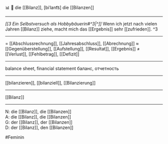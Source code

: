 📊 🔴 die [[Bilanz]], [biˈlant͡s]
die [[Bilanzen]]

---
*[[3  Ein Selbstversuch als Hobbybäuerin#^3|^]]* Wenn ich jetzt nach vielen Jahren [[Bilanz]] ziehe, macht mich das [[Ergebnis]] sehr [[zufrieden]]. ^3

---
= [[Abschlussrechnung]], [[Jahresabschluss]], [[Abrechnung]]
≈ [[Gegenüberstellung]], [[Aufstellung]], [[Resultat]], [[Ergebnis]]
≠ [[Verlust]], [[Fehlbetrag]], [[Defizit]]

---
balance sheet, financial statement
баланс, отчетность

---
[[bilanzieren]], [[bilanziell]], [[Bilanzierung]]

---
[[Bilanz]]


---
N: die [[Bilanz]], die [[Bilanzen]]  
A: die [[Bilanz]], die [[Bilanzen]]  
G: der [[Bilanz]], der [[Bilanzen]]  
D: der [[Bilanz]], den [[Bilanzen]]

#Feminin 